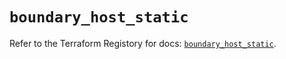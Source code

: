 # `boundary_host_static`

Refer to the Terraform Registory for docs: [`boundary_host_static`](https://registry.terraform.io/providers/hashicorp/boundary/1.1.7/docs/resources/host_static).
